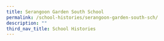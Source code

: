 ```yaml
---
title: Serangoon Garden South School
permalink: /school-histories/serangoon-garden-south-sch/
description: ""
third_nav_title: School Histories
---
```


